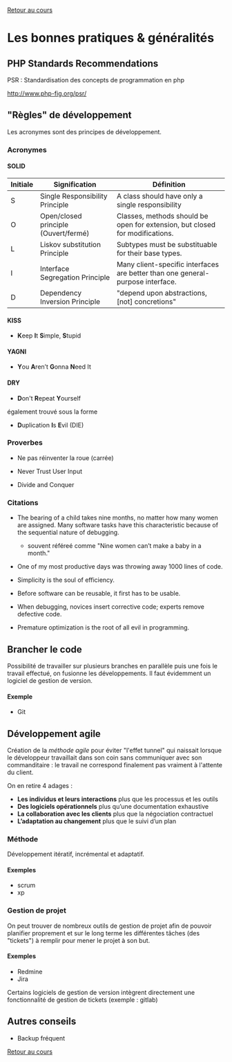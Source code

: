 [Retour au cours](../cours.md)

# Les bonnes pratiques & généralités

## PHP Standards Recommendations

PSR : Standardisation des concepts de programmation en php

http://www.php-fig.org/psr/

## "Règles" de développement

Les acronymes sont des principes de développement.

### Acronymes

#### SOLID

Initiale | Signification | Définition
--- | --- | ---
S | Single Responsibility Principle | A class should have only a single responsibility
O | Open/closed principle (Ouvert/fermé) | Classes, methods should be open for extension, but closed for modifications.
L | Liskov substitution Principle | Subtypes must be substituable for their base types.
I | Interface Segregation Principle | Many client-specific interfaces are better than one general-purpose interface.
D | Dependency Inversion Principle | "depend upon abstractions, [not] concretions"

#### KISS

* **K**eep **I**t **S**imple, **S**tupid

#### YAGNI

* **Y**ou **A**ren’t **G**onna **N**eed It

#### DRY

* **D**on't **R**epeat **Y**ourself

également trouvé sous la forme

* **D**uplication **I**s **E**vil (DIE)

### Proverbes

* Ne pas réinventer la roue (carrée)

* Never Trust User Input

* Divide and Conquer

### Citations

* The bearing of a child takes nine months, no matter how many women are assigned. Many software tasks have this characteristic because of the sequential nature of debugging.
  * souvent référeé comme "Nine women can’t make a baby in a month."

* One of my most productive days was throwing away 1000 lines of code.

* Simplicity is the soul of efficiency.

* Before software can be reusable, it first has to be usable.

* When debugging, novices insert corrective code; experts remove defective code.

* Premature optimization is the root of all evil in programming.

## Brancher le code

Possibilité de travailler sur plusieurs branches en parallèle puis une fois le travail effectué, on fusionne les développements.
Il faut évidemment un logiciel de gestion de version.

#### Exemple

* Git

## Développement agile

Création de la *méthode agile* pour éviter "l'effet tunnel" qui naissait lorsque le développeur travaillait dans son coin sans communiquer avec son commanditaire : le travail ne correspond finalement pas vraiment à l'attente du client.

On en retire 4 adages :

* **Les individus et leurs interactions** plus que les processus et les outils
* **Des logiciels opérationnels** plus qu’une documentation exhaustive
* **La collaboration avec les clients** plus que la négociation contractuel
* **L’adaptation au changement** plus que le suivi d’un plan

### Méthode

Développement itératif, incrémental et adaptatif.

#### Exemples

* scrum
* xp

### Gestion de projet

On peut trouver de nombreux outils de gestion de projet afin de pouvoir planifier proprement et sur le long terme les différentes tâches (des "tickets") à remplir pour mener le projet à son but.

#### Exemples

* Redmine
* Jira

Certains logiciels de gestion de version intègrent directement une fonctionnalité de gestion de tickets (exemple : gitlab) 

## Autres conseils

* Backup fréquent

[Retour au cours](../cours.md)
